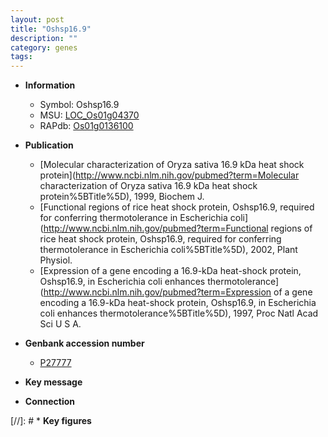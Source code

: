 ```yaml
---
layout: post
title: "Oshsp16.9"
description: ""
category: genes
tags: 
---
```


* **Information**  
    + Symbol: Oshsp16.9  
    + MSU: [LOC_Os01g04370](http://rice.plantbiology.msu.edu/cgi-bin/ORF_infopage.cgi?orf=LOC_Os01g04370)  
    + RAPdb: [Os01g0136100](http://rapdb.dna.affrc.go.jp/viewer/gbrowse_details/irgsp1?name=Os01g0136100)  

* **Publication**  
    + [Molecular characterization of Oryza sativa 16.9 kDa heat shock protein](http://www.ncbi.nlm.nih.gov/pubmed?term=Molecular characterization of Oryza sativa 16.9 kDa heat shock protein%5BTitle%5D), 1999, Biochem J.
    + [Functional regions of rice heat shock protein, Oshsp16.9, required for conferring thermotolerance in Escherichia coli](http://www.ncbi.nlm.nih.gov/pubmed?term=Functional regions of rice heat shock protein, Oshsp16.9, required for conferring thermotolerance in Escherichia coli%5BTitle%5D), 2002, Plant Physiol.
    + [Expression of a gene encoding a 16.9-kDa heat-shock protein, Oshsp16.9, in Escherichia coli enhances thermotolerance](http://www.ncbi.nlm.nih.gov/pubmed?term=Expression of a gene encoding a 16.9-kDa heat-shock protein, Oshsp16.9, in Escherichia coli enhances thermotolerance%5BTitle%5D), 1997, Proc Natl Acad Sci U S A.

* **Genbank accession number**  
    + [P27777](http://www.ncbi.nlm.nih.gov/nuccore/P27777)

* **Key message**  

* **Connection**  

[//]: # * **Key figures**  


